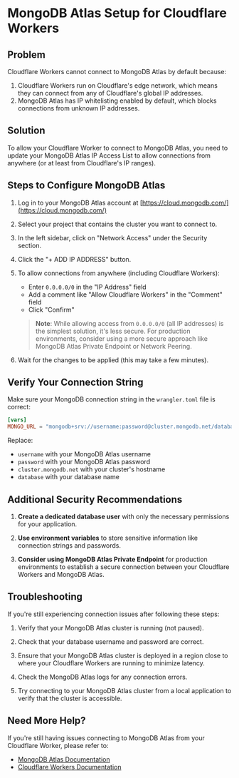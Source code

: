 # MongoDB Atlas Setup for Cloudflare Workers

## Problem

Cloudflare Workers cannot connect to MongoDB Atlas by default because:

1. Cloudflare Workers run on Cloudflare's edge network, which means they can connect from any of Cloudflare's global IP addresses.
2. MongoDB Atlas has IP whitelisting enabled by default, which blocks connections from unknown IP addresses.

## Solution

To allow your Cloudflare Worker to connect to MongoDB Atlas, you need to update your MongoDB Atlas IP Access List to allow connections from anywhere (or at least from Cloudflare's IP ranges).

## Steps to Configure MongoDB Atlas

1. Log in to your MongoDB Atlas account at [https://cloud.mongodb.com/](https://cloud.mongodb.com/)

2. Select your project that contains the cluster you want to connect to.

3. In the left sidebar, click on "Network Access" under the Security section.

4. Click the "+ ADD IP ADDRESS" button.

5. To allow connections from anywhere (including Cloudflare Workers):
   - Enter `0.0.0.0/0` in the "IP Address" field
   - Add a comment like "Allow Cloudflare Workers" in the "Comment" field
   - Click "Confirm"

   > **Note**: While allowing access from `0.0.0.0/0` (all IP addresses) is the simplest solution, it's less secure. For production environments, consider using a more secure approach like MongoDB Atlas Private Endpoint or Network Peering.

6. Wait for the changes to be applied (this may take a few minutes).

## Verify Your Connection String

Make sure your MongoDB connection string in the `wrangler.toml` file is correct:

```toml
[vars]
MONGO_URL = "mongodb+srv://username:password@cluster.mongodb.net/database?retryWrites=true&w=majority"
```

Replace:
- `username` with your MongoDB Atlas username
- `password` with your MongoDB Atlas password
- `cluster.mongodb.net` with your cluster's hostname
- `database` with your database name

## Additional Security Recommendations

1. **Create a dedicated database user** with only the necessary permissions for your application.

2. **Use environment variables** to store sensitive information like connection strings and passwords.

3. **Consider using MongoDB Atlas Private Endpoint** for production environments to establish a secure connection between your Cloudflare Workers and MongoDB Atlas.

## Troubleshooting

If you're still experiencing connection issues after following these steps:

1. Verify that your MongoDB Atlas cluster is running (not paused).

2. Check that your database username and password are correct.

3. Ensure that your MongoDB Atlas cluster is deployed in a region close to where your Cloudflare Workers are running to minimize latency.

4. Check the MongoDB Atlas logs for any connection errors.

5. Try connecting to your MongoDB Atlas cluster from a local application to verify that the cluster is accessible.

## Need More Help?

If you're still having issues connecting to MongoDB Atlas from your Cloudflare Worker, please refer to:

- [MongoDB Atlas Documentation](https://docs.atlas.mongodb.com/)
- [Cloudflare Workers Documentation](https://developers.cloudflare.com/workers/) 